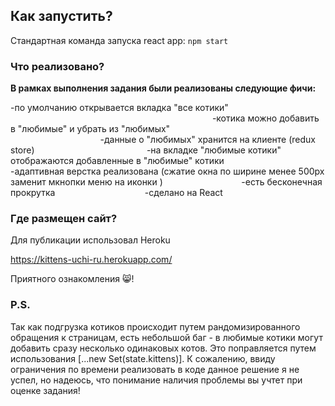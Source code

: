 
## Как запустить?

Стандартная команда запуска react app: `npm start`

### Что реализовано?

**В рамках выполнения задания были реализованы следующие фичи:**

-по умолчанию открывается вкладка "все котики"                                                    
-котика можно добавить в "любимые" и убрать из "любимых"                                            
-данные о "любимых" хранится на клиенте (redux store)                    
-на вкладке "любимые котики" отображаются добавленные в "любимые" котики                
-адаптивная верстка реализована (сжатие окна по ширине менее 500px заменит мкнопки меню на иконки )              
-есть бесконечная прокрутка                
-сделано на React                

### Где размещен сайт?

Для публикации использовал Heroku

https://kittens-uchi-ru.herokuapp.com/

Приятного ознакомления 😸!

### P.S.

Так как подгрузка котиков происходит путем рандомизированного обращения к страницам, есть небольшой баг - в любимые котики могут добавить сразу несколько одинаковых котов.
Это поправляется путем использования [...new Set(state.kittens)]. К сожалению, ввиду ограничения по времени реализовать в коде данное решение я не успел, но надеюсь, что понимание наличия проблемы вы учтет при оценке задания!
